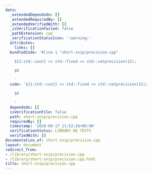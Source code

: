 ```yaml
---
data:
  _extendedDependsOn: []
  _extendedRequiredBy: []
  _extendedVerifiedWith: []
  _isVerificationFailed: false
  _pathExtension: cpp
  _verificationStatusIcon: ':warning:'
  attributes:
    links: []
  bundledCode: '#line 1 "short-snip/precision.cpp"

    ${1:std::cout} << std::fixed << std::setprecision(12);

    $0

    '
  code: '${1:std::cout} << std::fixed << std::setprecision(12);

    $0

    '
  dependsOn: []
  isVerificationFile: false
  path: short-snip/precision.cpp
  requiredBy: []
  timestamp: '2020-09-17 11:52:26+09:00'
  verificationStatus: LIBRARY_NO_TESTS
  verifiedWith: []
documentation_of: short-snip/precision.cpp
layout: document
redirect_from:
- /library/short-snip/precision.cpp
- /library/short-snip/precision.cpp.html
title: short-snip/precision.cpp
---
```

